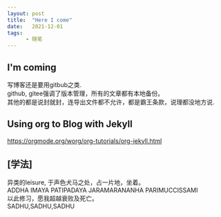 ```yaml
---
layout: post
title:  "Here I come"
date:   2021-12-01
tags:
      - 随笔
---
```


## I'm coming

写博客还是要用gitbub之类.\
github, gitee强调了版本管理，所有的文章都有本地备份。\
其他的都是说封就封，连导出文件都不允许，都是霸王条款，说理都没地方说.

## Using org to Blog with Jekyll
https://orgmode.org/worg/org-tutorials/org-jekyll.html


## [学法]

异类的leisure, 于声色犬马之处，占一片地，坐着。\
ADDHA IMAYA PATIPADAYA JARAMARANANHA PARIMUCCISSAMI\
以此修习，愿我超越衰败及死亡。\
SADHU,SADHU,SADHU
